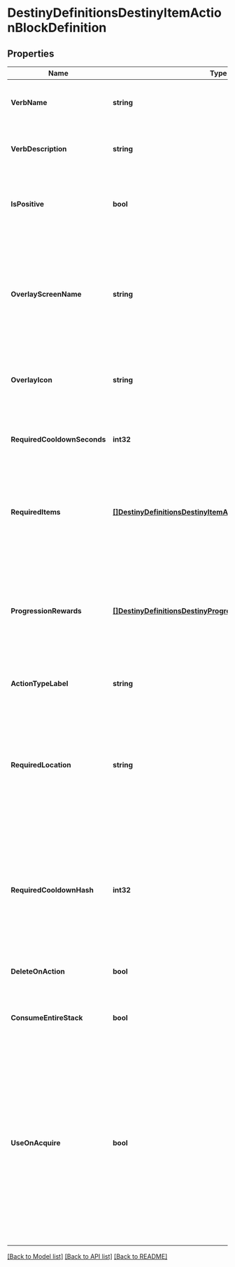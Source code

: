# DestinyDefinitionsDestinyItemActionBlockDefinition

## Properties
Name | Type | Description | Notes
------------ | ------------- | ------------- | -------------
**VerbName** | **string** | Localized text for the verb of the action being performed. | [optional] [default to null]
**VerbDescription** | **string** | Localized text describing the action being performed. | [optional] [default to null]
**IsPositive** | **bool** | The content has this property, however it&#39;s not entirely clear how it is used. | [optional] [default to null]
**OverlayScreenName** | **string** | If the action has an overlay screen associated with it, this is the name of that screen. Unfortunately, we cannot return the screen&#39;s data itself. | [optional] [default to null]
**OverlayIcon** | **string** | The icon associated with the overlay screen for the action, if any. | [optional] [default to null]
**RequiredCooldownSeconds** | **int32** | The number of seconds to delay before allowing this action to be performed again. | [optional] [default to null]
**RequiredItems** | [**[]DestinyDefinitionsDestinyItemActionRequiredItemDefinition**](Destiny.Definitions.DestinyItemActionRequiredItemDefinition.md) | If the action requires other items to exist or be destroyed, this is the list of those items and requirements. | [optional] [default to null]
**ProgressionRewards** | [**[]DestinyDefinitionsDestinyProgressionRewardDefinition**](Destiny.Definitions.DestinyProgressionRewardDefinition.md) | If performing this action earns you Progression, this is the list of progressions and values granted for those progressions by performing this action. | [optional] [default to null]
**ActionTypeLabel** | **string** | The internal identifier for the action. | [optional] [default to null]
**RequiredLocation** | **string** | Theoretically, an item could have a localized string for a hint about the location in which the action should be performed. In practice, no items yet have this property. | [optional] [default to null]
**RequiredCooldownHash** | **int32** | The identifier hash for the Cooldown associated with this action. We have not pulled this data yet for you to have more data to use for cooldowns. | [optional] [default to null]
**DeleteOnAction** | **bool** | If true, the item is deleted when the action completes. | [optional] [default to null]
**ConsumeEntireStack** | **bool** | If true, the entire stack is deleted when the action completes. | [optional] [default to null]
**UseOnAcquire** | **bool** | If true, this action will be performed as soon as you earn this item. Some rewards work this way, providing you a single item to pick up from a reward-granting vendor in-game and then immediately consuming itself to provide you multiple items. | [optional] [default to null]

[[Back to Model list]](../README.md#documentation-for-models) [[Back to API list]](../README.md#documentation-for-api-endpoints) [[Back to README]](../README.md)


